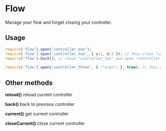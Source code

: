 # Flow

Manage your flow and forget closing your controller.

## Usage

```javascript
require('flow').open('controller_one');
require('flow').open('controller_two', { a:1, b:2 }); // this close "controller_one"
require('flow').back(); // close "controller_two" and open "controller_one"

require('flow').open('controller_three', { /*args*/ }, true); // this doesn't close previous
```

## Other methods

**reload()** reload current controller

**back()** back to previous controller

**current()** get current controller 

**closeCurrent()** close current controller

